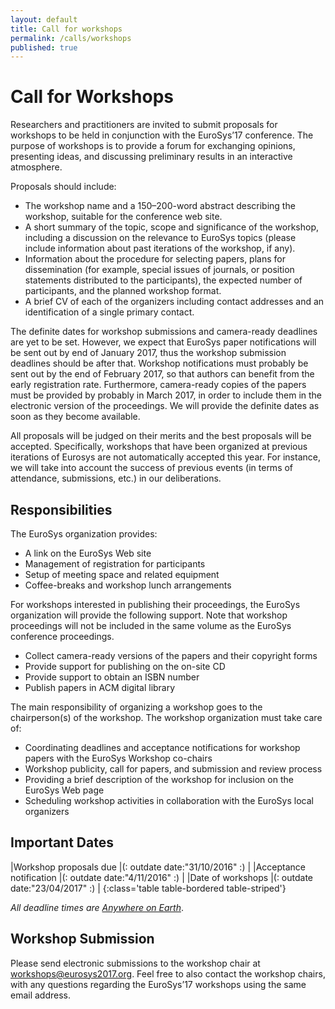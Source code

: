 ```yaml
---
layout: default
title: Call for workshops
permalink: /calls/workshops
published: true
---
```


# Call for Workshops

Researchers and practitioners are invited to submit proposals for workshops to be held in conjunction with the EuroSys’17 conference. The purpose of workshops is to provide a forum for exchanging opinions, presenting ideas, and discussing preliminary results in an interactive atmosphere.

Proposals should include:

* The workshop name and a 150–200-word abstract describing the workshop, suitable for the conference web site.
* A short summary of the topic, scope and significance of the workshop, including a discussion on the relevance to EuroSys topics (please include information about past iterations of the workshop, if any).
* Information about the procedure for selecting papers, plans for dissemination (for example, special issues of journals, or position statements distributed to the participants), the expected number of participants, and the planned workshop format.
* A brief CV of each of the organizers including contact addresses and an identification of a single primary contact.

The definite dates for workshop submissions and camera-ready deadlines are yet to be set. However, we expect that EuroSys paper notifications will be sent out by end of January 2017, thus the workshop submission deadlines should be after that. Workshop notifications must probably be sent out by the end of February 2017, so that authors can benefit from the early registration rate. Furthermore, camera-ready copies of the papers must be provided by probably in March 2017, in order to include them in the electronic version of the proceedings. We will provide the definite dates as soon as they become available.

All proposals will be judged on their merits and the best proposals will be accepted. Specifically, workshops that have been organized at previous iterations of Eurosys are not automatically accepted this year. For instance, we will take into account the success of previous events (in terms of attendance, submissions, etc.) in our deliberations.

## Responsibilities

The EuroSys organization provides:

* A link on the EuroSys Web site
* Management of registration for participants
* Setup of meeting space and related equipment
* Coffee-breaks and workshop lunch arrangements

For workshops interested in publishing their proceedings, the EuroSys organization will provide the following support. Note that workshop proceedings will not be included in the same volume as the EuroSys conference proceedings.

* Collect camera-ready versions of the papers and their copyright forms
* Provide support for publishing on the on-site CD
* Provide support to obtain an ISBN number
* Publish papers in ACM digital library

The main responsibility of organizing a workshop goes to the chairperson(s) of the workshop. The workshop organization must take care of:

* Coordinating deadlines and acceptance notifications for workshop papers with the EuroSys Workshop co-chairs
* Workshop publicity, call for papers, and submission and review process
* Providing a brief description of the workshop for inclusion on the EuroSys Web page
* Scheduling workshop activities in collaboration with the EuroSys local organizers

## Important Dates

<!---
<div class="alert alert-warning" role="alert">
The deadline of the call for workshops has been extended.
</div>
--->

|Workshop proposals due								|(: outdate date:"31/10/2016" :)	|
|Acceptance notification							|(: outdate date:"4/11/2016" :)	|
|Date of workshops								|(: outdate date:"23/04/2017" :)	|
{:class='table table-bordered table-striped'}

*All deadline times are [Anywhere on Earth](http://www.worldtimezone.com/time/wtzresult.php?CiID=42242)*.

## Workshop Submission

Please send electronic submissions to the workshop chair at workshops@eurosys2017.org. Feel free to also contact the workshop chairs, with any questions regarding the EuroSys’17 workshops using the same email address.
